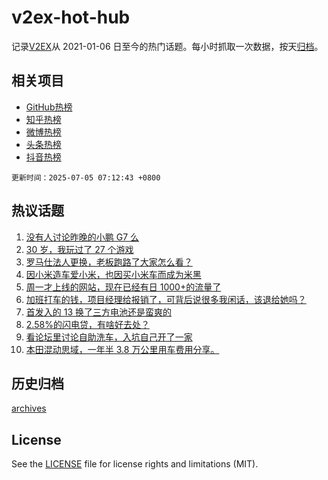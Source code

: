 # v2ex-hot-hub

 记录[V2EX](https://www.v2ex.com/)从 2021-01-06 日至今的热门话题。每小时抓取一次数据，按天[归档](archives)。
 
 ## 相关项目

- [GitHub热榜](https://github.com/lonnyzhang423/github-hot-hub)
- [知乎热榜](https://github.com/lonnyzhang423/zhihu-hot-hub)
- [微博热榜](https://github.com/lonnyzhang423/weibo-hot-hub)
- [头条热榜](https://github.com/lonnyzhang423/toutiao-hot-hub)
- [抖音热榜](https://github.com/lonnyzhang423/douyin-hot-hub)


 `更新时间：2025-07-05 07:12:43 +0800`

## 热议话题

1. [没有人讨论昨晚的小鹏 G7 么](https://www.v2ex.com/t/1142950)
1. [30 岁，我玩过了 27 个游戏](https://www.v2ex.com/t/1142963)
1. [罗马仕法人更换，老板跑路了大家怎么看？](https://www.v2ex.com/t/1142905)
1. [因小米造车爱小米，也因买小米车而成为米黑](https://www.v2ex.com/t/1143035)
1. [周一才上线的网站，现在已经有日 1000+的流量了](https://www.v2ex.com/t/1142965)
1. [加班打车的钱，项目经理给报销了，可背后说很多我闲话，该退给她吗？](https://www.v2ex.com/t/1142969)
1. [首发入的 13 换了三方电池还是蛮爽的](https://www.v2ex.com/t/1142918)
1. [2.58%的闪电贷，有啥好去处？](https://www.v2ex.com/t/1142960)
1. [看论坛里讨论自助洗车，入坑自己开了一家](https://www.v2ex.com/t/1142974)
1. [本田混动思域，一年半 3.8 万公里用车费用分享。](https://www.v2ex.com/t/1142930)

## 历史归档

[archives](archives)

## License

See the [LICENSE](LICENSE) file for license rights and limitations (MIT).

